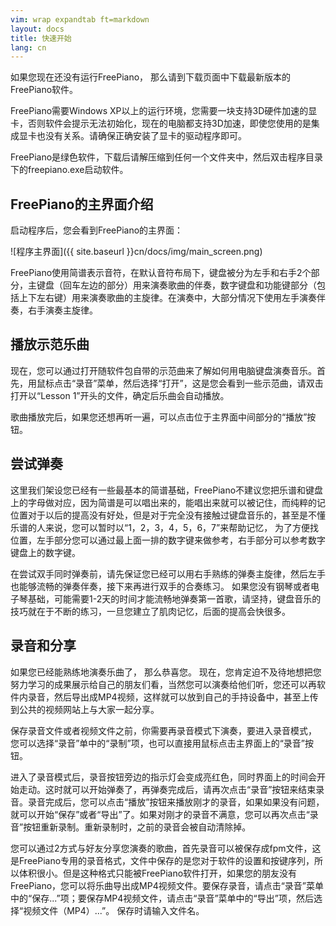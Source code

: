 ```yaml
---
vim: wrap expandtab ft=markdown
layout: docs
title: 快速开始
lang: cn
---
```


如果您现在还没有运行FreePiano， 那么请到下载页面中下载最新版本的FreePiano软件。

FreePiano需要Windows XP以上的运行环境，您需要一块支持3D硬件加速的显卡，否则软件会提示无法初始化，现在的电脑都支持3D加速，即使您使用的是集成显卡也没有关系。请确保正确安装了显卡的驱动程序即可。

FreePiano是绿色软件，下载后请解压缩到任何一个文件夹中，然后双击程序目录下的freepiano.exe启动软件。

## FreePiano的主界面介绍
启动程序后，您会看到FreePiano的主界面：

![程序主界面]({{ site.baseurl }}cn/docs/img/main_screen.png)

FreePiano使用简谱表示音符，在默认音符布局下，键盘被分为左手和右手2个部分，主键盘（回车左边的部分）用来演奏歌曲的伴奏，数字键盘和功能键部分（包括上下左右键）用来演奏歌曲的主旋律。在演奏中，大部分情况下使用左手演奏伴奏，右手演奏主旋律。

## 播放示范乐曲
现在，您可以通过打开随软件包自带的示范曲来了解如何用电脑键盘演奏音乐。首先，用鼠标点击“录音”菜单，然后选择“打开”，这是您会看到一些示范曲，请双击打开以“Lesson 1”开头的文件，确定后乐曲会自动播放。

歌曲播放完后，如果您还想再听一遍，可以点击位于主界面中间部分的“播放”按钮。

## 尝试弹奏
这里我们架设您已经有一些最基本的简谱基础，FreePiano不建议您把乐谱和键盘上的字母做对应，因为简谱是可以唱出来的，能唱出来就可以被记住，而纯粹的记位置对于以后的提高没有好处，但是对于完全没有接触过键盘音乐的，甚至是不懂乐谱的人来说，您可以暂时以“1，2，3，4，5，6，7”来帮助记忆， 为了方便找位置，左手部分您可以通过最上面一排的数字键来做参考，右手部分可以参考数字键盘上的数字键。

在尝试双手同时弹奏前，请先保证您已经可以用右手熟练的弹奏主旋律，然后左手也能够流畅的弹奏伴奏，接下来再进行双手的合奏练习。 如果您没有钢琴或者电子琴基础，可能需要1-2天的时间才能流畅地弹奏第一首歌，请坚持，键盘音乐的技巧就在于不断的练习，一旦您建立了肌肉记忆，后面的提高会快很多。

## 录音和分享
如果您已经能熟练地演奏乐曲了， 那么恭喜您。 现在，您肯定迫不及待地想把您努力学习的成果展示给自己的朋友们看，当然您可以演奏给他们听，您还可以再软件内录音，然后导出成MP4视频，这样就可以放到自己的手持设备中，甚至上传到公共的视频网站上与大家一起分享。

保存录音文件或者视频文件之前，你需要再录音模式下演奏，要进入录音模式， 您可以选择“录音”单中的“录制”项，也可以直接用鼠标点击主界面上的“录音”按钮。

进入了录音模式后，录音按钮旁边的指示灯会变成亮红色，同时界面上的时间会开始走动。这时就可以开始弹奏了，再弹奏完成后，请再次点击“录音”按钮来结束录音。录音完成后，您可以点击“播放”按钮来播放刚才的录音，如果如果没有问题，就可以开始“保存”或者“导出”了。如果对刚才的录音不满意，您可以再次点击“录音”按钮重新录制。重新录制时，之前的录音会被自动清除掉。

您可以通过2方式与好友分享您演奏的歌曲，首先录音可以被保存成fpm文件，这是FreePiano专用的录音格式，文件中保存的是您对于软件的设置和按键序列，所以体积很小。但是这种格式只能被FreePiano软件打开，如果您的朋友没有FreePiano，您可以将乐曲导出成MP4视频文件。要保存录音，请点击“录音”菜单中的“保存...”项；要保存MP4视频文件，请点击“录音”菜单中的“导出”项，然后选择“视频文件（MP4）...”。 保存时请输入文件名。


